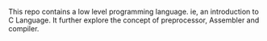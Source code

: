 This repo contains a low level programming language. ie, an introduction to C Language.
It further explore the concept of preprocessor, Assembler and compiler.